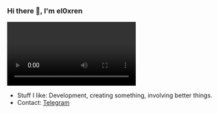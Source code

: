 ### Hi there 👋, I'm el0xren
![mp4](https://telegra.ph/file/5c692d9affc89fb72ec1a.mp4)

- Stuff I like: Development, creating something, involving better things.
- Contact: [Telegram](https://t.me/el0xren)
